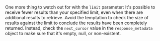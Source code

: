 One more thing to watch out for with the `limit` parameter: 
It's possible to receive fewer results than your specified limit, even when there are additional results to retrieve. Avoid the temptation to check the size of results against the limit to conclude the results have been completely returned. Instead, check the `next_cursor` value in the `response_metadata` object to make sure that it's empty, null, or non-existent.

